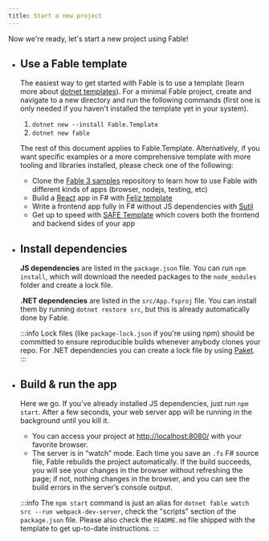 ```yaml
---
title: Start a new project
---
```


Now we're ready, let's start a new project using Fable!

<ul class="textual-steps">

<li>

## Use a Fable template

The easiest way to get started with Fable is to use a template (learn more about [dotnet templates](https://docs.microsoft.com/en-us/dotnet/core/tools/custom-templates#installing-a-template)). For a minimal Fable project, create and navigate to a new directory and run the following commands (first one is only needed if you haven't installed the template yet in your system).

1. `dotnet new --install Fable.Template`
2. `dotnet new fable`

The rest of this document applies to Fable.Template. Alternatively, if you want specific examples or a more comprehensive template with more tooling and libraries installed, please check one of the following:

- Clone the [Fable 3 samples](https://github.com/fable-compiler/fable3-samples) repository to learn how to use Fable with different kinds of apps (browser, nodejs, testing, etc)
- Build a [React](https://reactjs.org/) app in F# with [Feliz template](https://zaid-ajaj.github.io/Feliz/#/Feliz/ProjectTemplate)
- Write a frontend app fully in F# without JS dependencies with [Sutil](https://davedawkins.github.io/Sutil/#documentation-installation)
- Get up to speed with [SAFE Template](https://safe-stack.github.io/docs/quickstart/) which covers both the frontend and backend sides of your app

</li>

<li>

## Install dependencies

**JS dependencies** are listed in the `package.json` file. You can run `npm install`, which will download the needed packages to the `node_modules` folder and create a lock file.

**.NET dependencies** are listed in the `src/App.fsproj` file. You can install them by running `dotnet restore src`, but this is already automatically done by Fable.

:::info
Lock files (like `package-lock.json` if you're using npm) should be committed to ensure reproducible builds whenever anybody clones your repo. For .NET dependencies you can create a lock file by using [Paket](https://fsprojects.github.io/Paket/).
:::

</li>

<li>

## Build & run the app

Here we go. If you've already installed JS dependencies, just run `npm start`. After a few seconds, your web server app will be running in the background until you kill it.

- You can access your project at [http://localhost:8080/](http://localhost:8080/) with your favorite browser.
- The server is in “watch” mode. Each time you save an `.fs` F# source file, Fable rebuilds the project automatically. If the build succeeds, you will see your changes in the browser without refreshing the page; if not, nothing changes in the browser, and you can see the build errors in the server’s console output.

:::info
The `npm start` command is just an alias for `dotnet fable watch src --run webpack-dev-server`, check the "scripts" section of the `package.json` file. Please also check the `README.md` file shipped with the template to get up-to-date instructions.
:::

</li>
</ul>
